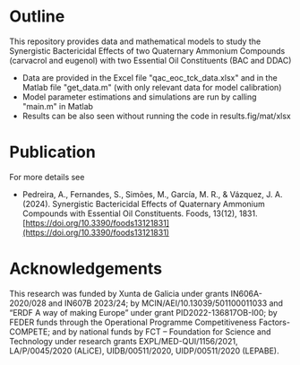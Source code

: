 # Outline 

This repository provides data and mathematical models to study the Synergistic Bactericidal Effects of two Quaternary Ammonium Compounds (carvacrol and eugenol) with two Essential Oil Constituents (BAC and DDAC)

- Data are provided in the Excel file "qac_eoc_tck_data.xlsx" and in the Matlab file "get_data.m" (with only relevant data for model calibration)
- Model parameter estimations and simulations are run by calling "main.m" in Matlab
- Results can be also seen without running the code in results.fig/mat/xlsx

# Publication

For more details see

- Pedreira, A., Fernandes, S., Simões, M., García, M. R., & Vázquez, J. A. (2024). Synergistic Bactericidal Effects of Quaternary Ammonium Compounds with Essential Oil Constituents. Foods, 13(12), 1831. [https://doi.org/10.3390/foods13121831](https://doi.org/10.3390/foods13121831)
  
# Acknowledgements

This research was funded by Xunta de Galicia under grants IN606A-2020/028 and IN607B 2023/24; by MCIN/AEI/10.13039/501100011033 and “ERDF A way of making Europe” under grant PID2022-136817OB-I00; by FEDER funds through the Operational Programme Competitiveness Factors-COMPETE; and by national funds by FCT – Foundation for Science and Technology under research grants EXPL/MED-QUI/1156/2021, LA/P/0045/2020 (ALiCE), UIDB/00511/2020, UIDP/00511/2020 (LEPABE).
